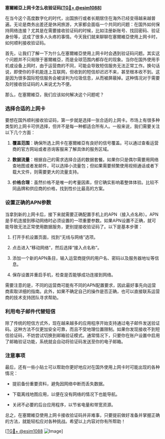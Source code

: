 **塞爾維亞上网卡怎么收验证码[[TG💪+ @esim1088](https://t.me/s/esim1088)]**

在当今这个高度数字化的时代，出国旅行或者长期居住在海外已经变得越来越普遍。无论是商务出差还是休闲旅游，大家都会面临一个共同的问题：在国外如何保持网络连接？尤其是在需要接收验证码的时候，比如注册新账号、找回密码、验证身份等，这成了很多人头疼的事情。今天我们就来聊聊在塞爾維亞使用上网卡时，如何顺利接收验证码。

首先，让我们了解一下为什么在塞爾維亞使用上网卡时会遇到验证码问题。其实这个问题并不只局限于塞爾維亞，而是全球范围内都存在的现象。当你在国外使用手机或设备上网时，由于运营商的不同，可能会导致短信服务无法正常工作。换句话说，即使你的手机能连上互联网，但收到的短信却迟迟不来，甚至根本收不到。这是因为很多国际短信服务会被误判为垃圾信息，从而被屏蔽掉。这种情况对于需要及时接收验证码的人来说尤为不便。

那么，在塞爾維亞，我们应该如何解决这个问题呢？

### 选择合适的上网卡

要想在国外顺利接收验证码，第一步就是选择一张合适的上网卡。市场上有很多种类型的上网卡可供选择，但并不是每一种都适合所有人。一般来说，我们需要关注以下几个方面：

1. **覆盖范围**：确保所选上网卡在塞爾維亞有良好的信号覆盖。可以通过查看运营商的官方网站或者咨询客服来了解具体的服务区域。
   
2. **数据流量**：根据自己的需求选择合适的数据套餐。如果你只是偶尔需要用网络查地图或者发邮件，可以选择小流量包；但如果需要频繁使用视频通话或者下载大文件，则需要更大的流量支持。

3. **价格合理**：虽然价格不是唯一的考量因素，但它确实影响着整体体验。比较不同品牌和供应商的价格，找到性价比最高的方案。

### 设置正确的APN参数

当拿到新的上网卡后，接下来就需要正确配置手机上的APN（接入点名称）。APN是手机连接到移动网络时必须设置的一项重要参数。如果APN设置不正确，就可能导致无法正常使用数据服务，更别提接收验证码了。以下是基本步骤：

1. 打开手机设置页面，找到“无线与网络”选项。
   
2. 点击进入“移动网络”，然后选择“接入点名称”。

3. 添加一个新的APN条目，输入运营商提供的用户名、密码以及服务器地址等信息。

4. 保存设置并重启手机，检查是否能够成功连接到网络。

需要注意的是，不同的运营商可能有不同的APN配置要求，因此最好事先向运营商索取详细的指南。此外，如果不确定自己的操作是否正确，也可以直接联系运营商的技术支持团队寻求帮助。

### 利用电子邮件代替短信

除了传统的短信方式外，现在越来越多的应用程序开始支持通过电子邮件发送验证码。这种方法不仅更加安全可靠，而且不受地理位置限制。如果你发现接收不到短信验证码，不妨尝试切换到邮箱验证模式。通常情况下，只要你在账户设置中启用了邮箱验证功能，系统就会自动将验证码发送至你的电子邮箱。

### 注意事项

最后，还有一些小贴士可以帮助你更好地应对在国外使用上网卡时可能出现的各种情况：

- 提前备份重要资料，避免因网络中断而丢失数据。
  
- 下载离线地图应用，以便在没有网络的情况下也能导航。

- 关闭不必要的后台应用程序，以节省电量和带宽资源。

总之，在塞爾維亞使用上网卡接收验证码并非难事，只要提前做好准备并掌握正确的方法，就能轻松应对各种挑战。希望以上内容对你有所帮助！

[[TG💪+ @esim1088](https://t.me/s/esim1088) ![Image](https://i.postimg.cc/4NQfJmqS/Snipaste-2025-05-13-00-14-12.png)]